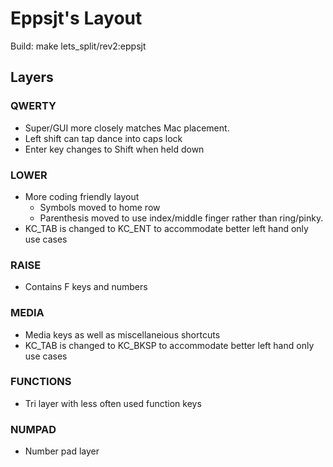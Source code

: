 # Eppsjt's Layout

Build: make lets_split/rev2:eppsjt

## Layers

### QWERTY

- Super/GUI more closely matches Mac placement.
- Left shift can tap dance into caps lock
- Enter key changes to Shift when held down

### LOWER

- More coding friendly layout
  - Symbols moved to home row
  - Parenthesis moved to use index/middle finger rather than ring/pinky.
- KC_TAB is changed to KC_ENT to accommodate better left hand only use cases

### RAISE

- Contains F keys and numbers

### MEDIA

- Media keys as well as miscellaneious shortcuts
- KC_TAB is changed to KC_BKSP to accommodate better left hand only use cases

### FUNCTIONS

- Tri layer with less often used function keys

### NUMPAD

- Number pad layer

